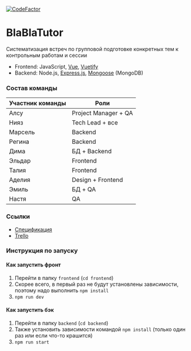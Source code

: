 [![CodeFactor](https://www.codefactor.io/repository/github/niyazm524/blablatutor/badge)](https://www.codefactor.io/repository/github/niyazm524/blablatutor)

# BlaBlaTutor

Систематизация встреч по групповой подготовке конкретных тем к контрольным работам и сессии

  - Frontend: JavaScript, [Vue](https://vuejs.org), [Vuetify](https://vuetifyjs.com)
  - Backend: Node.js, [Express.js](https://expressjs.com/ru), [Mongoose](https://mongoosejs.com) (MongoDB)

### Состав команды

| Участник команды  	| Роли                 	|
|-------------------	|----------------------	|
| Алсу              	| Project Manager + QA 	|
| Нияз              	| Tech Lead + все      	|
| Марсель           	| Backend              	|
| Регина            	| Backend              	|
| Дима              	| БД + Backend         	|
| Эльдар            	| Frontend             	|
| Талия             	| Frontend             	|
| Аделия            	| Design + Frontend    	|
| Эмиль             	| БД + QA              	|
| Настя             	| QA                   	|


### Ссылки

  - [Спецификация](https://docs.google.com/document/d/1Q6FlG6cBMR1vPckqB5cGAN6Q7p3k7JhCfcMQFYZD5DM/edit?usp=sharing)
  - [Trello](https://trello.com/b/QV43QGBB)

### Инструкция по запуску
#### Как запустить фронт
1. Перейти в папку `frontend` (`cd frontend`)
2. Скорее всего, в первый раз не будут установлены зависимости, поэтому надо выполнить `npm install`
3. `npm run dev`

#### Как запустить бэк
1. Перейти в папку `backend` (`cd backend`)
2. Также установить зависимости командой `npm install` (только один раз или если что-то крашится)
3. `npm run start`
